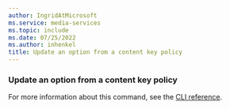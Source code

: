 ```yaml
---
author: IngridAtMicrosoft
ms.service: media-services
ms.topic: include
ms.date: 07/25/2022
ms.author: inhenkel
title: Update an option from a content key policy
---
```


### Update an option from a content key policy

For more information about this command, see the [CLI reference](/cli/azure/ams/content-key-policy/option?view=azure-cli-latest&preserve-view=true#az-ams-content-key-policy-option-update).
